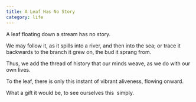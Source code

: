 ```yaml
---
title: A Leaf Has No Story
category: life
---
```


A leaf
floating
down a stream
has no story.

We may follow it,
as it spills into a river,
and then into the sea;
or trace it backwards
to the branch it grew on,
the bud it sprang from.

Thus,
we add
the thread of history
that our minds weave,
as we do with our own lives.

To the leaf,
there is only this instant
of vibrant aliveness,
flowing onward.

What a gift
it would be,
to see ourselves
this  simply.
